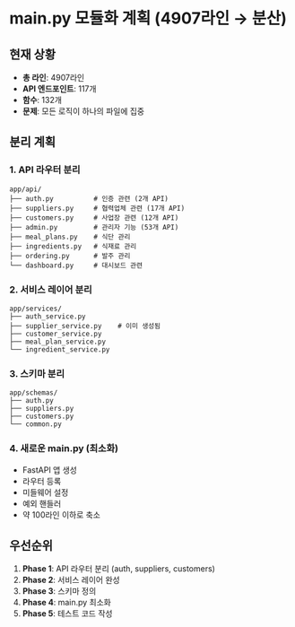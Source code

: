 # main.py 모듈화 계획 (4907라인 → 분산)

## 현재 상황
- **총 라인**: 4907라인
- **API 엔드포인트**: 117개
- **함수**: 132개
- **문제**: 모든 로직이 하나의 파일에 집중

## 분리 계획

### 1. API 라우터 분리
```
app/api/
├── auth.py          # 인증 관련 (2개 API)
├── suppliers.py     # 협력업체 관련 (17개 API)  
├── customers.py     # 사업장 관련 (12개 API)
├── admin.py         # 관리자 기능 (53개 API)
├── meal_plans.py    # 식단 관리
├── ingredients.py   # 식재료 관리
├── ordering.py      # 발주 관리
└── dashboard.py     # 대시보드 관련
```

### 2. 서비스 레이어 분리
```
app/services/
├── auth_service.py
├── supplier_service.py    # 이미 생성됨
├── customer_service.py
├── meal_plan_service.py
└── ingredient_service.py
```

### 3. 스키마 분리
```  
app/schemas/
├── auth.py
├── suppliers.py
├── customers.py
└── common.py
```

### 4. 새로운 main.py (최소화)
- FastAPI 앱 생성
- 라우터 등록
- 미들웨어 설정
- 예외 핸들러
- 약 100라인 이하로 축소

## 우선순위
1. **Phase 1**: API 라우터 분리 (auth, suppliers, customers)
2. **Phase 2**: 서비스 레이어 완성
3. **Phase 3**: 스키마 정의
4. **Phase 4**: main.py 최소화
5. **Phase 5**: 테스트 코드 작성